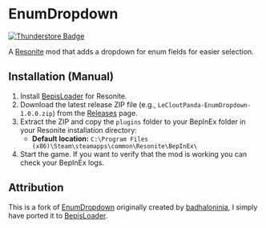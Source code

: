 ﻿# EnumDropdown
[![Thunderstore Badge](https://modding.resonite.net/assets/available-on-thunderstore.svg)](https://thunderstore.io/c/resonite/)

A [Resonite](https://resonite.com/) mod that adds a dropdown for enum fields for easier selection.

## Installation (Manual)
1. Install [BepisLoader](https://github.com/ResoniteModding/BepisLoader) for Resonite.
2. Download the latest release ZIP file (e.g., `LeCloutPanda-EnumDropdown-1.0.0.zip`) from the [Releases](https://github.com/LeCloutPanda/EnumDropdown/releases) page.
3. Extract the ZIP and copy the `plugins` folder to your BepInEx folder in your Resonite installation directory:
   - **Default location:** `C:\Program Files (x86)\Steam\steamapps\common\Resonite\BepInEx\`
4. Start the game. If you want to verify that the mod is working you can check your BepInEx logs.

## Attribution
This is a fork of [EnumDropdown](https://github.com/badhaloninja/EnumDropdown) originally created by [badhaloninja](https://github.com/badhaloninja/), I simply have ported it to [BepisLoader](https://github.com/ResoniteModding/BepisLoader).